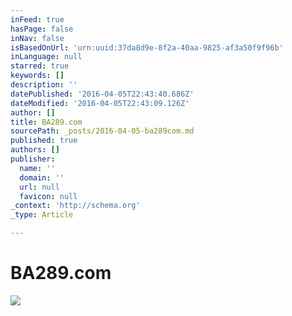 ```yaml
---
inFeed: true
hasPage: false
inNav: false
isBasedOnUrl: 'urn:uuid:37da8d9e-8f2a-40aa-9825-af3a50f9f96b'
inLanguage: null
starred: true
keywords: []
description: ''
datePublished: '2016-04-05T22:43:40.686Z'
dateModified: '2016-04-05T22:43:09.126Z'
author: []
title: BA289.com
sourcePath: _posts/2016-04-05-ba289com.md
published: true
authors: []
publisher:
  name: ''
  domain: ''
  url: null
  favicon: null
_context: 'http://schema.org'
_type: Article

---
```

# BA289.com
![](https://the-grid-user-content.s3-us-west-2.amazonaws.com/8cde098c-fc10-498a-9229-621ce6fc67af.png)